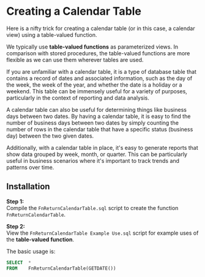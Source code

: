 # Creating a Calendar Table

Here is a nifty trick for creating a calendar table (or in this case, a calendar view) using a table-valued function.

We typically use **table-valued functions** as parameterized views. In comparison with stored procedures, the table-valued functions are more flexible as we can use them wherever tables are used.

If you are unfamiliar with a calendar table, it is a type of database table that contains a record of dates and associated information, such as the day of the week, the week of the year, and whether the date is a holiday or a weekend. This table can be immensely useful for a variety of purposes, particularly in the context of reporting and data analysis.

A calendar table can also be useful for determining things like business days between two dates. By having a calendar table, it is easy to find the number of business days between two dates by simply counting the number of rows in the calendar table that have a specific status (business day) between the two given dates.

Additionally, with a calendar table in place, it's easy to generate reports that show data grouped by week, month, or quarter. This can be particularly useful in business scenarios where it's important to track trends and patterns over time.

## Installation

**Step 1:**  
Compile the `FnReturnCalendarTable.sql` script to create the function `FnReturnCalendarTable`.  

**Step 2:**  
View the `FnReturnCalendarTable Example Use.sql` script for example uses of the **table-valued function**.

The basic usage is:
```sql
SELECT  *
FROM    FnReturnCalendarTable(GETDATE())
```
